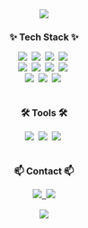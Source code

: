 <div align="center">
  <img src="https://capsule-render.vercel.app/api?type=waving&color=timeGradient&height=300&section=header&fontAlignY=45&text=Welcome%20to%20Gayeong's%20Github🙌&fontSize=40&animation=twinkling">
</div>

<h3 align="center">✨ Tech Stack ✨</h3>
<div align="center">
  <img src="https://img.shields.io/badge/react-20232a.svg?style=for-the-badge&logo=react&logoColor=61DAFB" />&nbsp
  <img src="https://img.shields.io/badge/next.js-20232a.svg?style=for-the-badge&logo=nextdotjs&logoColor=white" />&nbsp
  <img src="https://img.shields.io/badge/javascript-F7DF1E.svg?style=for-the-badge&logo=javascript&logoColor=20232a" />&nbsp
  <img src="https://img.shields.io/badge/typescript-007ACC.svg?style=for-the-badge&logo=typescript&logoColor=white" />&nbsp
</div>

<div align="center">
  <img src="https://img.shields.io/badge/styled--components-DB7093?style=for-the-badge&logo=styled-components&logoColor=ffd35b" />&nbsp
  <img src="https://img.shields.io/badge/tailwindcss-1daabb.svg?style=for-the-badge&logo=tailwind-css&logoColor=white" />&nbsp
  <img src="https://img.shields.io/badge/css3-1572B6.svg?style=for-the-badge&logo=css3&logoColor=white" />&nbsp
  <img src="https://img.shields.io/badge/html5-E34F26.svg?style=for-the-badge&logo=html5&logoColor=white" />&nbsp
</div>

<div align="center">
  <img src="https://img.shields.io/badge/React%20Query-FF4154?style=for-the-badge&logo=react%20query&logoColor=white" />&nbsp
  <img src="https://img.shields.io/badge/Vercel-black?style=for-the-badge&logo=vercel&logoColor=white" />&nbsp
  <img src="https://img.shields.io/badge/prisma-2D3748?style=for-the-badge&logo=Prisma&logoColor=#2D3748" />&nbsp
</div>

<br>

<h3 align="center">🛠 Tools 🛠</h3>
<div align="center">
  <img src="https://img.shields.io/badge/figma-F24E1E.svg?style=for-the-badge&logo=figma&logoColor=white" />&nbsp
  <img src="https://img.shields.io/badge/github-181717.svg?style=for-the-badge&logo=github&logoColor=white" />&nbsp
  <img src="https://img.shields.io/badge/Notion-F3F3F3.svg?style=for-the-badge&logo=notion&logoColor=black" />&nbsp
</div>

<br>

<h3 align="center">📫 Contact 📫</h3>
<div align="center">
    <a href="mailto:rrtu123@naver.com">
    <img
      src="https://img.shields.io/badge/Naver-03C75A?style=for-the-badge&logo=naver&logoColor=white"/>&nbsp
  </a>
  <a href="mailto:dkrkdud124@gmail.com">
    <img src="https://img.shields.io/badge/Gmail-EA4335?style=for-the-badge&logo=Gmail&logoColor=white"> 
  </a>
</div>

<br>

<div align="center">
  <img src="https://github-readme-stats.vercel.app/api?username=Ga-Zero&show_icons=true&theme=radical">
</div>
